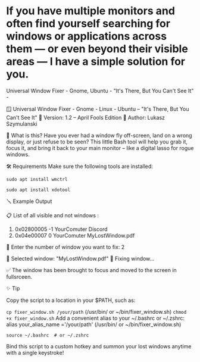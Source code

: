 # If you have multiple monitors and often find yourself searching for windows or applications across them — or even beyond their visible areas — I have a simple solution for you.
Universal Window Fixer - Gnome, Ubuntu - "It's There, But You Can't See It" - 

🪟 Universal Window Fixer - Gnome - Linux - Ubuntu – "It's There, But You Can't See It"
🎯 Version: 1.2 – April Fools Edition
👥 Author: Lukasz Szymulanski

🧠 What is this?
Have you ever had a window fly off-screen, land on a wrong display, or just refuse to be seen?
This little Bash tool will help you grab it, focus it, and bring it back to your main monitor – like a digital lasso for rogue windows.

🛠 Requirements
Make sure the following tools are installed:


```sudo apt install wmctrl```

```sudo apt install xdotool```

🪛 Example Output

📋 List of all visible and not windows :

 1. 0x02800005 -1 YourComuter Discord
 2. 0x04e00007  0 YourComuter MyLostWindow.pdf

🔢 Enter the number of window you want to fix: 2

🎯 Selected window: "MyLostWindow.pdf"
🔧 Fixing window...

✅ The window has been brought to focus and moved to the screen in fullsrceen.


✨ Tip

Copy the script to a location in your $PATH, such as:

```cp fixer_window.sh /your/path``` (/usr/bin/ or ~/bin/fixer_window.sh)
```chmod +x fixer_window.sh```
Add a convenient alias to your ~/.bashrc or ~/.zshrc:
alias your_alias_name ='/your/path' (/usr/bin/ or ~/bin/fixer_window.sh)

```source ~/.bashrc  # or ~/.zshrc```


Bind this script to a custom hotkey and summon your lost windows anytime with a single keystroke!

